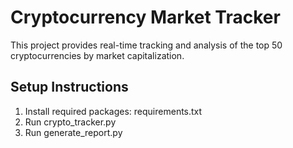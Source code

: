 # Cryptocurrency Market Tracker

This project provides real-time tracking and analysis of the top 50 cryptocurrencies by market capitalization.

## Setup Instructions

1. Install required packages: requirements.txt
2. Run crypto_tracker.py
3. Run generate_report.py

